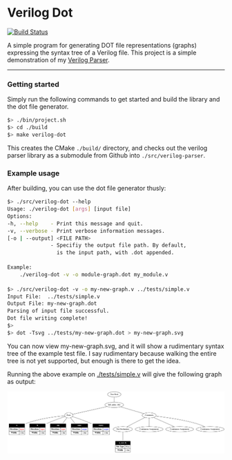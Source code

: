 
# Verilog Dot

[![Build Status](https://travis-ci.org/ben-marshall/verilog-dot.svg?branch=master)](https://travis-ci.org/ben-marshall/verilog-dot)

A simple program for generating DOT file representations (graphs) expressing
the syntax tree of a Verilog file. This project is a simple demonstration
of my [Verilog Parser](https://github.com/ben-marshall/verilog-parser).

---

### Getting started

Simply run the following commands to get started and build the library
and the dot file generator.

```sh
$> ./bin/project.sh
$> cd ./build
$> make verilog-dot
```

This creates the CMake `./build/` directory, and checks out the verilog
parser library as a submodule from Github into `./src/verilog-parser`.

### Example usage

After building, you can use the dot file generator thusly:

```sh
$> ./src/verilog-dot --help
Usage: ./verilog-dot [args] [input file]
Options:
-h, --help    - Print this message and quit.
-v, --verbose - Print verbose information messages.
[-o | --output] <FILE PATH> 
              - Specifiy the output file path. By default, 
                is the input path, with .dot appended.

Example:
    ./verilog-dot -v -o module-graph.dot my_module.v

$> ./src/verilog-dot -v -o my-new-graph.v ../tests/simple.v
Input File:  ../tests/simple.v
Output File: my-new-graph.dot
Parsing of input file successful.
Dot file writing complete!
$>
$> dot -Tsvg ../tests/my-new-graph.dot > my-new-graph.svg
```

You can now view my-new-graph.svg, and it will show a rudimentary syntax tree
of the example test file. I say rudimentary because walking the entire tree
is not yet supported, but enough is there to get the idea.

Running the above example on [./tests/simple.v](./tests/simple.v) will give
the following graph as output:

![Example graph output](./tests/simple.png)
